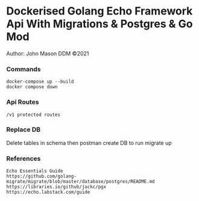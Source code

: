 # Dockerised Golang Echo Framework Api With Migrations & Postgres & Go Mod
Author: John Mason DDM &copy;2021

### Commands 
```
docker-compose up --build
docker compose down 
```
### Api Routes
```
/v1 protected routes

```

### Replace DB
Delete tables in schema then postman create DB to run migrate up  

### References
```
Echo Essentials Guide
https://github.com/golang-migrate/migrate/blob/master/database/postgres/README.md
https://libraries.io/github/jackc/pgx
https://echo.labstack.com/guide

```